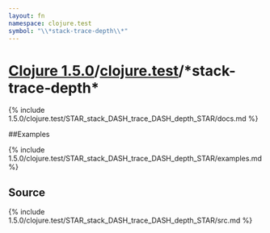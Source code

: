 ```yaml
---
layout: fn
namespace: clojure.test
symbol: "\\*stack-trace-depth\\*"
---
```


# [Clojure 1.5.0](../../)/[clojure.test](../)/\*stack-trace-depth\*

{% include 1.5.0/clojure.test/STAR_stack_DASH_trace_DASH_depth_STAR/docs.md %}

##Examples

{% include 1.5.0/clojure.test/STAR_stack_DASH_trace_DASH_depth_STAR/examples.md %}
## Source
{% include 1.5.0/clojure.test/STAR_stack_DASH_trace_DASH_depth_STAR/src.md %}

